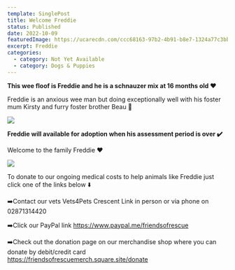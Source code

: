 ```yaml
---
template: SinglePost
title: Welcome Freddie
status: Published
date: 2022-10-09
featuredImage: https://ucarecdn.com/ccc68163-97b2-4b91-b8e7-1324a77c3bb6/-/crop/1519x813/0,510/-/preview/
excerpt: Freddie
categories:
  - category: Not Yet Available
  - category: Dogs & Puppies
---
```


**This wee floof is Freddie and he is a schnauzer mix at 16 months old ❤️**

Freddie is an anxious wee man but doing exceptionally well with his foster mum Kirsty and furry foster brother Beau 🐶

![](https://ucarecdn.com/aa3b1cc1-1fa0-4f8d-91cc-6dd965c8b32d/)


**Freddie will available for adoption when his assessment period is over ✔️** 

Welcome to the family Freddie ❤️

![](https://ucarecdn.com/158ee61d-8f01-4e02-9e0e-013bd9a08f77/)


To donate to our ongoing medical costs to help animals like Freddie just click one of the links below ⬇️ 


➡️Contact our vets Vets4Pets Crescent Link in person or via phone on 02871314420


➡️Click our PayPal link
https://www.paypal.me/friendsofrescue


➡️Check out the donation page on our merchandise shop where you can donate by debit/credit card
https://friendsofrescuemerch.square.site/donate